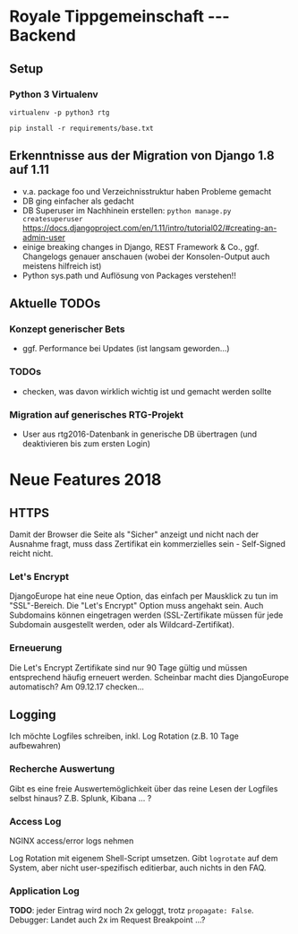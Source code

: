 # Royale Tippgemeinschaft --- Backend

## Setup

### Python 3 Virtualenv
`virtualenv -p python3 rtg`

`pip install -r requirements/base.txt`

## Erkenntnisse aus der Migration von Django 1.8 auf 1.11

* v.a. package foo und Verzeichnisstruktur haben Probleme gemacht
* DB ging einfacher als gedacht
* DB Superuser im Nachhinein erstellen: `python manage.py createsuperuser`
                                        https://docs.djangoproject.com/en/1.11/intro/tutorial02/#creating-an-admin-user
* einige breaking changes in Django, REST Framework & Co., ggf. Changelogs genauer anschauen (wobei der Konsolen-Output auch meistens hilfreich ist)
* Python sys.path und Auflösung von Packages verstehen!! 

## Aktuelle TODOs

### Konzept generischer Bets

* ggf. Performance bei Updates (ist langsam geworden...)

### TODOs

* checken, was davon wirklich wichtig ist und gemacht werden sollte

### Migration auf generisches RTG-Projekt

* User aus rtg2016-Datenbank in generische DB übertragen (und deaktivieren bis zum ersten Login)

# Neue Features 2018

## HTTPS

Damit der Browser die Seite als "Sicher" anzeigt und nicht nach der Ausnahme fragt, muss dass Zertifikat
ein kommerzielles sein - Self-Signed reicht nicht.

### Let's Encrypt

DjangoEurope hat eine neue Option, das einfach per Mausklick zu tun im "SSL"-Bereich.
Die "Let's Encrypt" Option muss angehakt sein. Auch Subdomains können eingetragen werden
(SSL-Zertifikate müssen für jede Subdomain ausgestellt werden, oder als Wildcard-Zertifikat).

### Erneuerung

Die Let's Encrypt Zertifikate sind nur 90 Tage gültig und müssen entsprechend häufig
erneuert werden. Scheinbar macht dies DjangoEurope automatisch? Am 09.12.17 checken...

## Logging

Ich möchte Logfiles schreiben, inkl. Log Rotation (z.B. 10 Tage aufbewahren)

### Recherche Auswertung

Gibt es eine freie Auswertemöglichkeit über das reine Lesen der Logfiles selbst hinaus?
Z.B. Splunk, Kibana ... ? 

### Access Log

NGINX access/error logs nehmen

Log Rotation mit eigenem Shell-Script umsetzen.
Gibt `logrotate` auf dem System, aber nicht user-spezifisch editierbar, auch nichts in den FAQ.

### Application Log

**TODO**: jeder Eintrag wird noch 2x geloggt, trotz `propagate: False`.
Debugger: Landet auch 2x im Request Breakpoint ...?